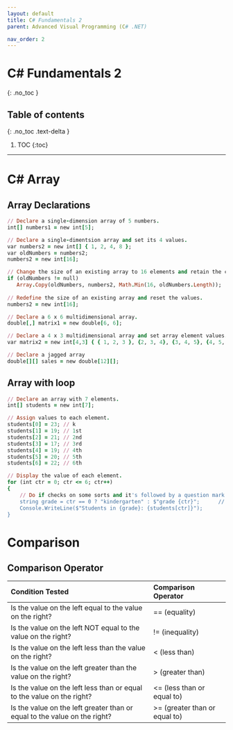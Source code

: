 ```yaml
---
layout: default
title: C# Fundamentals 2
parent: Advanced Visual Programming (C# .NET)

nav_order: 2
---
```


# C# Fundamentals 2
{: .no_toc }

## Table of contents
{: .no_toc .text-delta }

1. TOC
{:toc}

---
# C# Array
## Array Declarations 

```ruby
// Declare a single-dimension array of 5 numbers. 
int[] numbers1 = new int[5]; 

// Declare a single-dimentsion array and set its 4 values. 
var numbers2 = new int[] { 1, 2, 4, 8 };
var oldNumbers = numbers2; 
numbers2 = new int[16]; 

// Change the size of an existing array to 16 elements and retain the current values. 
if (oldNumbers != null)
   Array.Copy(oldNumbers, numbers2, Math.Min(16, oldNumbers.Length)); 
   
// Redefine the size of an existing array and reset the values. 
numbers2 = new int[16]; 

// Declare a 6 x 6 multidimensional array. 
double[,] matrix1 = new double[6, 6]; 

// Declare a 4 x 3 multidimensional array and set array element values. 
var matrix2 = new int[4,3] { { 1, 2, 3 }, {2, 3, 4}, {3, 4, 5}, {4, 5, 6} }; 

// Declare a jagged array 
double[][] sales = new double[12][]; 
```

## Array with loop
```ruby
// Declare an array with 7 elements. 
int[] students = new int[7]; 

// Assign values to each element. 
students[0] = 23; // k
students[1] = 19; // 1st
students[2] = 21; // 2nd
students[3] = 17; // 3rd
students[4] = 19; // 4th
students[5] = 20; // 5th
students[6] = 22; // 6th

// Display the value of each element. 
for (int ctr = 0; ctr <= 6; ctr++) 
{
    // Do if checks on some sorts and it's followed by a question mark. 
    string grade = ctr == 0 ? "kindergarten" : $"grade {ctr}";      // After the question mark is the result of if it is true.
    Console.WriteLine($"Students in {grade}: {students[ctr]}"); 
}
```
# Comparison 
## Comparison Operator 
<div class="code-example" markdown="1">

| Condition Tested                                                          |       Comparison Operator        |
|:--------------------------------------------------------------------------|:---------------------------------|
| Is the value on the left equal to the value on the right?                 |   == (equality)                  |
| Is the value on the left NOT equal to the value on the right?             |   != (inequality)                |
| Is the value on the left less than the value on the right?                |   < (less than)                  |
| Is the value on the left greater than the value on the right?             |   > (greater than)               |
| Is the value on the left less than or equal to the value on the right?    |   <= (less than or equal to)     |
| Is the value on the left greater than or equal to the value on the right? |   >= (greater than or equal to)  |

</div>
